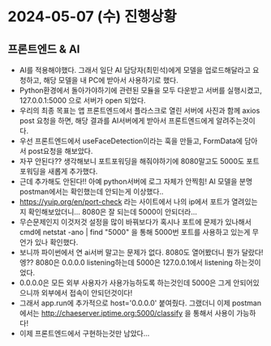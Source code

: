 # 2024-05-07 (수) 진행상황
## 프론트엔드 & AI
- AI를 적용해야했다. 그래서 일단 AI 담당자(최민석)에게 모델을 업로드해달라고 요청하고, 해당 모델을 내 PC에 받아서 사용하기로 했다.
- Python환경에서 돌아가야하기에 관련된 모듈을 모두 다운받고 서버를 실행시켰고, 127.0.0.1:5000 으로 서버가 open 되었다.
- 우리의 최종 목표는 앱 프론트엔드에서 플라스크로 열린 서버에 사진과 함께 axios post 요청을 하면, 해당 결과를 AI서버에게 받아서 프론트엔드에게 알려주는것이다.
- 우선 프론트엔드에서 useFaceDetection이라는 훅을 만들고, FormData에 담아서 post요청을 해보았다.
- 자꾸 안된다?? 생각해보니 포트포워딩을 해줘야하기에 8080말고도 5000도 포트포워딩을 새롭게 추가했다.
- 근데 추가해도 안된다!! 아예 python서버에 로그 자체가 안찍힘! AI 모델을 분명 postman에서는 확인했는데 안되는게 이상했다..
- https://yuip.org/en/port-check 라는 사이트에서 나의 ip에서 포트가 열려있는지 확인해보았더니... 8080은 잘 되는데 5000이 안되더라...
- 무슨문제인지 이것저것 설정을 많이 바꿔보다가 혹시나 포트에 문제가 있나해서 cmd에 netstat -ano | find "5000" 을 통해 5000번 포트를 사용하고 있는게 무언가 있나 확인했다.
- 보니까 파이썬에서 연 ai서버 말고는 문제가 없다. 8080도 열어봤더니 뭔가 달랐다! 엥?? 8080은 0.0.0.0 listening하는데 5000은 127.0.0.1에서 listening 하는것이었다.
- 0.0.0.0은 모든 외부 사용자가 사용가능하도록 하는것인데 5000은 그게 안되어있으니까 외부에서 접속이 안되던것이다!
- 그래서 app.run에 추가적으로 host='0.0.0.0' 붙여줬다. 그랬더니 이제 postman에서는 http://chaeserver.iptime.org:5000/classify 을 통해서 사용이 가능하다!
- 이제 프론트엔드에서 구현하는것만 남았다... 
